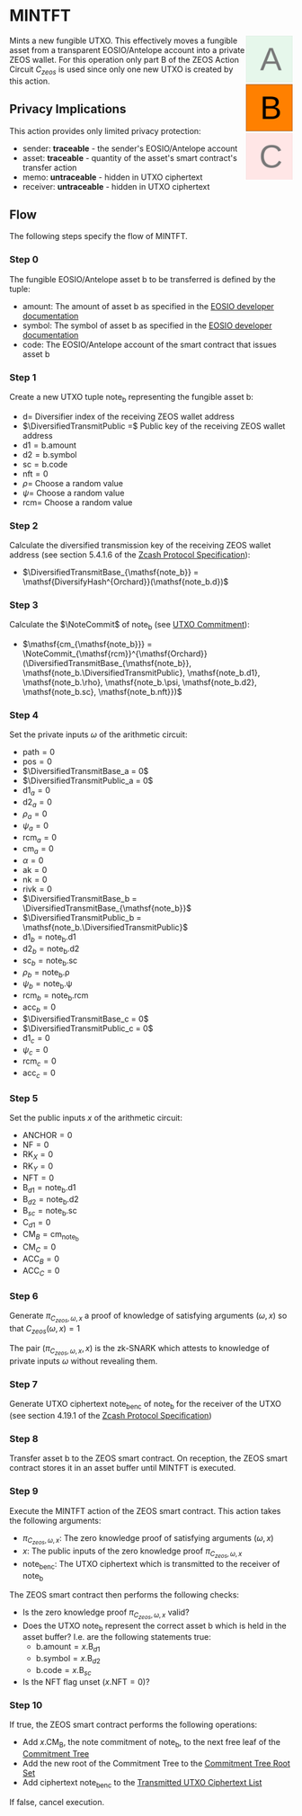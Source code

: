 # MINTFT
<img height="256" align="right" src="https://github.com/mschoenebeck/zeos-docs/blob/main/book/circuit/B.png?raw=true">

Mints a new fungible UTXO. This effectively moves a fungible asset from a transparent EOSIO/Antelope account into a private ZEOS wallet. For this operation only part B of the ZEOS Action Circuit $C_{zeos}$ is used since only one new UTXO is created by this action.

## Privacy Implications
This action provides only limited privacy protection:

- sender: **traceable** - the sender's EOSIO/Antelope account
- asset: **traceable** - quantity of the asset's smart contract's transfer action
- memo: **untraceable** - hidden in UTXO ciphertext
- receiver: **untraceable** - hidden in UTXO ciphertext

## Flow
The following steps specify the flow of MINTFT.

### Step 0
The fungible EOSIO/Antelope asset $\mathsf{b}$ to be transferred is defined by the tuple:

- $\mathsf{amount}$: The amount of asset $\mathsf{b}$ as specified in the [EOSIO developer documentation](https://developers.eos.io/manuals/eosio.cdt/v1.6/structeosio_1_1asset/#public-attributes)
- $\mathsf{symbol}$: The symbol of asset $\mathsf{b}$ as specified in the [EOSIO developer documentation](https://developers.eos.io/manuals/eosio.cdt/v1.6/structeosio_1_1asset/#public-attributes)
- $\mathsf{code}$: The EOSIO/Antelope account of the smart contract that issues asset $\mathsf{b}$

### Step 1
Create a new UTXO tuple $\mathsf{note_b}$ representing the fungible asset $\mathsf{b}$:

- $\mathsf{d} =$ Diversifier index of the receiving ZEOS wallet address
- $\DiversifiedTransmitPublic =$ Public key of the receiving ZEOS wallet address
- $\mathsf{d1} = \mathsf{b.amount}$
- $\mathsf{d2} = \mathsf{b.symbol}$
- $\mathsf{sc} = \mathsf{b.code}$
- $\mathsf{nft} = 0$
- $\rho =$ Choose a random value
- $\psi =$ Choose a random value
- $\mathsf{rcm} =$ Choose a random value

### Step 2
Calculate the diversified transmission key of the receiving ZEOS wallet address (see section 5.4.1.6 of the [Zcash Protocol Specification](https://zips.z.cash/protocol/protocol.pdf)):

- $\DiversifiedTransmitBase_{\mathsf{note_b}} = \mathsf{DiversifyHash^{Orchard}}(\mathsf{note_b.d})$

### Step 3
Calculate the $\NoteCommit$ of $\mathsf{note_b}$ (see [UTXO Commitment](../notes.md#commitment)):

- $\mathsf{cm_{\mathsf{note_b}}} = \NoteCommit_{\mathsf{rcm}}^{\mathsf{Orchard}}(\DiversifiedTransmitBase_{\mathsf{note_b}}, \mathsf{note_b.\DiversifiedTransmitPublic}, \mathsf{note_b.d1}, \mathsf{note_b.\rho}, \mathsf{note_b.\psi, \mathsf{note_b.d2}, \mathsf{note_b.sc}, \mathsf{note_b.nft}})$

### Step 4
Set the private inputs $\omega$ of the arithmetic circuit:

- $\mathsf{path} = 0$
- $\mathsf{pos} = 0$
- $\DiversifiedTransmitBase_a = 0$
- $\DiversifiedTransmitPublic_a = 0$
- $\mathsf{d1}_a = 0$
- $\mathsf{d2}_a = 0$
- $\rho_a = 0$
- $\psi_a = 0$
- $\mathsf{rcm}_a = 0$
- $\mathsf{cm}_a = 0$
- $\alpha = 0$
- $\mathsf{ak} = 0$
- $\mathsf{nk} = 0$
- $\mathsf{rivk} = 0$
- $\DiversifiedTransmitBase_b = \DiversifiedTransmitBase_{\mathsf{note_b}}$
- $\DiversifiedTransmitPublic_b = \mathsf{note_b.\DiversifiedTransmitPublic}$
- $\mathsf{d1}_b = \mathsf{note_b.d1}$
- $\mathsf{d2}_b = \mathsf{note_b.d2}$
- $\mathsf{sc}_b = \mathsf{note_b.sc}$
- $\rho_b = \mathsf{note_b.\rho}$
- $\psi_b = \mathsf{note_b.\psi}$
- $\mathsf{rcm}_b = \mathsf{note_b.rcm}$
- $\mathsf{acc}_b = 0$
- $\DiversifiedTransmitBase_c = 0$
- $\DiversifiedTransmitPublic_c = 0$
- $\mathsf{d1}_c = 0$
- $\psi_c = 0$
- $\mathsf{rcm}_c = 0$
- $\mathsf{acc}_c = 0$

### Step 5
Set the public inputs $x$ of the arithmetic circuit:

- $\mathsf{ANCHOR} = 0$
- $\mathsf{NF} = 0$
- $\mathsf{RK}_X = 0$
- $\mathsf{RK}_Y = 0$
- $\mathsf{NFT} = 0$
- $\mathsf{B}_{d1} = \mathsf{note_b.d1}$
- $\mathsf{B}_{d2} = \mathsf{note_b.d2}$
- $\mathsf{B}_{sc} = \mathsf{note_b.sc}$
- $\mathsf{C}_{d1} = 0$
- $\mathsf{CM}_B = \mathsf{cm_{\mathsf{note_b}}}$
- $\mathsf{CM}_C = 0$
- $\mathsf{ACC}_B = 0$
- $\mathsf{ACC}_C = 0$

### Step 6
Generate $\pi_{C_{zeos}, \omega, x}$ a proof of knowledge of satisfying arguments $(\omega, x)$ so that $C_{zeos}(\omega, x) = 1$

The pair $(\pi_{C_{zeos}, \omega, x}, x)$ is the zk-SNARK which attests to knowledge of private inputs $\omega$ without revealing them.

### Step 7
Generate UTXO ciphertext $\mathsf{note_b}_\mathsf{enc}$ of $\mathsf{note_b}$ for the receiver of the UTXO (see section 4.19.1 of the [Zcash Protocol Specification](https://zips.z.cash/protocol/protocol.pdf))

### Step 8
Transfer asset $\mathsf{b}$ to the ZEOS smart contract. On reception, the ZEOS smart contract stores it in an asset buffer until MINTFT is executed.

### Step 9
Execute the MINTFT action of the ZEOS smart contract. This action takes the following arguments:

- $\pi_{C_{zeos}, \omega, x}$: The zero knowledge proof of satisfying arguments $(\omega, x)$
- $x$: The public inputs of the zero knowledge proof $\pi_{C_{zeos}, \omega, x}$
- $\mathsf{note_b}_\mathsf{enc}$: The UTXO ciphertext which is transmitted to the receiver of $\mathsf{note_b}$

The ZEOS smart contract then performs the following checks:

- Is the zero knowledge proof $\pi_{C_{zeos}, \omega, x}$ valid?
- Does the UTXO $\mathsf{note_b}$ represent the correct asset $\mathsf{b}$ which is held in the asset buffer? I.e. are the following statements true:
  - $\mathsf{b.amount} = x.\mathsf{B}_{d1}$
  - $\mathsf{b.symbol} = x.\mathsf{B}_{d2}$
  - $\mathsf{b.code} = x.\mathsf{B}_{sc}$
- Is the NFT flag unset ($x.\mathsf{NFT} = 0$)?

### Step 10
If $\mathsf{true}$, the ZEOS smart contract performs the following operations:

- Add $x.\mathsf{CM_B}$, the note commitment of $\mathsf{note_b}$, to the next free leaf of the [Commitment Tree](../datasets.md#commitment-tree)
- Add the new root of the Commitment Tree to the [Commitment Tree Root Set](../datasets.md#commitment-tree-root-set)
- Add ciphertext $\mathsf{note_b}_\mathsf{enc}$ to the [Transmitted UTXO Ciphertext List](../datasets.md#transmitted-utxo-ciphertext-list)

If $\mathsf{false}$, cancel execution.